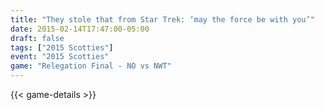 ```yaml
---
title: "They stole that from Star Trek: ‘may the force be with you’"
date: 2015-02-14T17:47:00-05:00
draft: false
tags: ["2015 Scotties"]
event: "2015 Scotties"
game: "Relegation Final - NO vs NWT"
---
```

{{< game-details >}}
<!--more--> 